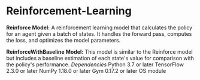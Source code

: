 # Reinforcement-Learning
**Reinforce Model:** A reinforcement learning model that calculates the policy for an agent given a batch of states. It handles the forward pass, computes the loss, and optimizes the model parameters.

**ReinforceWithBaseline Model:** This model is similar to the Reinforce model but includes a baseline estimation of each state's value for comparison with the policy's performance.
*Dependencies*
Python 3.7 or later
TensorFlow 2.3.0 or later
NumPy 1.18.0 or later
Gym 0.17.2 or later
OS module
